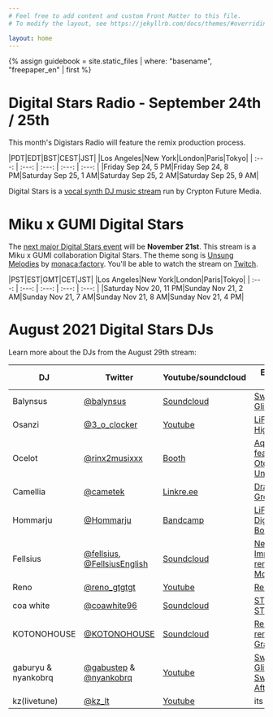 ```yaml
---
# Feel free to add content and custom Front Matter to this file.
# To modify the layout, see https://jekyllrb.com/docs/themes/#overriding-theme-defaults

layout: home
---
```


{% assign guidebook = site.static_files | where: "basename", "freepaper_en" | first %}

# Digital Stars Radio - September 24th / 25th

This month's Digistars Radio will feature the remix production process.

|PDT|EDT|BST|CEST|JST|
|Los Angeles|New York|London|Paris|Tokyo|
| :---: | :---: | :---: | :---: | :---: |
|Friday Sep 24, 5 PM|Friday Sep 24, 8 PM|Saturday Sep 25, 1 AM|Saturday Sep 25, 2 AM|Saturday Sep 25, 9 AM|



Digital Stars is a [vocal synth DJ music
stream](https://digitalstars.club/hmds21/index.html) run by Crypton Future
Media.

# Miku x GUMI Digital Stars

The [next major Digital Stars
event](https://digitalstars.club/dsmg21/index_en.html) will be **November
21st**. This stream is a Miku x GUMI collaboration Digital Stars. The theme song
is [Unsung Melodies](https://www.youtube.com/watch?v=ohbSbLRJFeE) by
[monaca:factory](https://monacafactory.com). You'll be able to watch the stream
on [Twitch](https://www.twitch.tv/cfm_official).

|PST|EST|GMT|CET|JST|
|Los Angeles|New York|London|Paris|Tokyo|
| :---: | :---: | :---: | :---: | :---: |
|Saturday Nov 20, 11 PM|Sunday Nov 21, 2 AM|Sunday Nov 21, 7 AM|Sunday Nov 21, 8 AM|Sunday Nov 21, 4 PM|


# August 2021 Digital Stars DJs

Learn more about the DJs from the August 29th stream:

|DJ|Twitter|Youtube/soundcloud|Example Song|
|--|-------|-------|------------|
|Balynsus|[@balynsus](https://twitter.com/balynsus)|[Soundcloud](https://soundcloud.com/balynsus)|[Sweety Glitch remix](https://soundcloud.com/balynsus/gaburyu-nyankobrq-feat-sweety-glitch-balynsus-remix)|
|Osanzi|[@3_o_clocker](https://twitter.com/3_o_clocker)|[Youtube](https://www.youtube.com/c/osanzi)|[LiFE](https://www.youtube.com/watch?v=wrx90FSlyoI), [Sky High](https://www.youtube.com/watch?v=sGWOcwcWi-Y)|
|Ocelot|[@rinx2musixxx](https://twitter.com/rinx2musixxx)|[Booth](https://kuronekolounge.booth.pm/)|[Aquamarine feat. Otomachi Una](https://www.nicovideo.jp/watch/sm38411202)|
|Camellia|[@cametek](https://twitter.com/cametek)|[Linkre.ee](https://linktr.ee/cametek)|[Drag The Ground](https://music.youtube.com/watch?v=cbcRrkVTeC0&list=PLcm64X_VAqSqLXnS56c8jU5GWhKxFLdgF)|
|Hommarju|[@Hommarju](https://twitter.com/Hommarju)|[Bandcamp](https://hommarju.bandcamp.com/)|[LiFE remix](https://youtu.be/-BpaMnbfGhs?t=171), [Digital Bomb](https://hommarju.bandcamp.com/track/digital-bomb)|
|Fellsius|[@fellsius](https://twitter.com/fellsius), [@FellsiusEnglish](https://twitter.com/FellsiusEnglish)|[Soundcloud](https://soundcloud.com/fellsius)|[Nerve Impulse remix](https://youtu.be/-BpaMnbfGhs?t=282), [Mona Lisa](https://soundcloud.com/fellsius/mona-lisa)|
|Reno|[@reno_gtgtgt](https://twitter.com/reno_gtgtgt)|[Youtube](https://www.youtube.com/channel/UC9h7FZq6wIzF_wg7BEpVIbA)|[Rebuild!](https://www.youtube.com/watch?v=c4_MB0bwuos)|
|coa white|[@coawhite96](https://twitter.com/coawhite96)|[Soundcloud](https://soundcloud.com/coawhite)|[STEP O E O STEP](https://www.youtube.com/watch?v=fvSLTEEKPrk)|
|KOTONOHOUSE|[@KOTONOHOUSE](https://twitter.com/kotonohouse)|[Soundcloud](https://soundcloud.com/dada-qada)|[Re:Package remix](https://soundcloud.com/dada-qada/livetune-kotonohouse-repackage), [Gravity](https://soundcloud.com/dada-qada/gravity)|
|gaburyu & nyankobrq|[@gabustep](https://twitter.com/gabustep) & [@nyankobrq](https://twitter.com/nyankobrq)|[Youtube](https://www.youtube.com/playlist?list=PLmnvJgQL8hd5hyXYVoP9WqUGHyqZDRZ9N)|[Sweety Glitch](https://www.youtube.com/watch?v=GXT88-9w2aI), [Swim](https://youtu.be/w4AMAwjweEc), [Afternoon](https://www.youtube.com/watch?v=X-Co7Vq1eks)|
|kz(livetune)|[@kz_lt](https://twitter.com/kz_lt)|[Youtube](https://www.youtube.com/channel/UCQcboHvGXFE5vuy2AK2MUOg)|its kz.|
